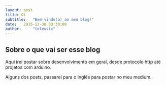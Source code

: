 ```yaml
---
layout: post
title: Oi
subtitle:   "Bem-vindo(a) ao meu blog!"
date:   2015-12-30 03:30:00
author:     "teteusix"
---
```


<h2>Sobre o que vai ser esse blog</h2>

<p>Aqui irei postar sobre desenvolvimento em geral, desde protocolo http até projetos com arduino.</p>

<p>Alguns dos posts, passarei para o inglês para postar no meu medium.</p>
